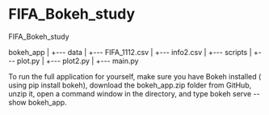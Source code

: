 # FIFA_Bokeh_study
FIFA_Bokeh_study

bokeh_app
|
+--- data
|   +--- FIFA_1112.csv
|   +--- info2.csv
|
+--- scripts
|   +--- plot.py
|   +--- plot2.py
|
+--- main.py


To run the full application for yourself, make sure you have Bokeh installed ( using pip install bokeh), 
download the bokeh_app.zip folder from GitHub, unzip it, 
open a command window in the directory, and type bokeh serve --show bokeh_app. 
